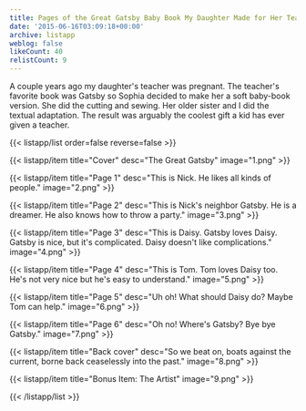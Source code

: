 ```yaml
---
title: Pages of the Great Gatsby Baby Book My Daughter Made for Her Teacher's Newborn
date: '2015-06-16T03:09:18+00:00'
archive: listapp
weblog: false
likeCount: 40
relistCount: 9
---
```


A couple years ago my daughter's teacher was pregnant. The teacher's favorite book was Gatsby so Sophia decided to make her a soft baby-book version. She did the cutting and sewing. Her older sister and I did the textual adaptation. The result was arguably the coolest gift a kid has ever given a teacher.

<!--more-->

{{< listapp/list order=false reverse=false >}}

   {{< listapp/item title="Cover"
      desc="The Great Gatsby"
      image="1.png" >}}

   {{< listapp/item title="Page 1"
      desc="This is Nick. He likes all kinds of people."
      image="2.png" >}}

   {{< listapp/item title="Page 2"
      desc="This is Nick's neighbor Gatsby. He is a dreamer. He also knows how to throw a party."
      image="3.png" >}}

   {{< listapp/item title="Page 3"
      desc="This is Daisy. Gatsby loves Daisy. Gatsby is nice, but it's complicated. Daisy doesn't like complications."
      image="4.png" >}}

   {{< listapp/item title="Page 4"
      desc="This is Tom. Tom loves Daisy too. He's not very nice but he's easy to understand."
      image="5.png" >}}

   {{< listapp/item title="Page 5"
      desc="Uh oh! What should Daisy do? Maybe Tom can help."
      image="6.png" >}}

   {{< listapp/item title="Page 6"
      desc="Oh no! Where's Gatsby? Bye bye Gatsby."
      image="7.png" >}}

   {{< listapp/item title="Back cover"
      desc="So we beat on, boats against the current, borne back ceaselessly into the past."
      image="8.png" >}}

   {{< listapp/item title="Bonus Item: The Artist"
      image="9.png" >}}

{{< /listapp/list >}}
